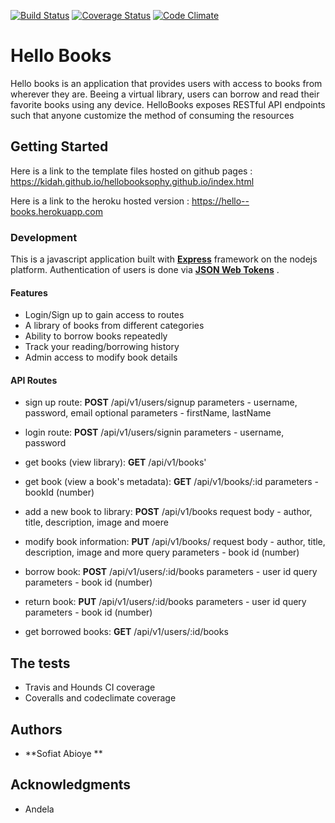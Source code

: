 
[![Build Status](https://travis-ci.org/kidah/backhelloBooks.svg?branch=master)](https://travis-ci.org/kidah/backhelloBooks)
[![Coverage Status](https://coveralls.io/repos/github/kidah/backhelloBooks/badge.svg)](https://coveralls.io/github/kidah/backhelloBooks)
[![Code Climate](https://codeclimate.com/github/kidah/backhelloBooks/badges/gpa.svg)](https://codeclimate.com/github/kidah/backhelloBooks?branch=master)
# Hello Books
Hello books is an application that provides users with access to books from wherever they are.
Beeing a virtual library, users can borrow and read their favorite books using any device.
HelloBooks exposes RESTful API endpoints such that anyone customize the method of consuming
the resources

## Getting Started
Here is a link to the template files hosted on github pages :  https://kidah.github.io/hellobooksophy.github.io/index.html

Here is a link to the heroku hosted version : https://hello--books.herokuapp.com


### Development
This is a javascript application built with [**Express**](http://expressjs.com/)
framework on the nodejs platform. Authentication of users is done via
[**JSON Web Tokens**](https://jwt.io/) .

#### Features
- Login/Sign up to gain access to routes
- A library of books from different categories
- Ability to borrow books repeatedly
- Track your reading/borrowing history
- Admin access to modify book details

#### API Routes
- sign up route:
**POST** /api/v1/users/signup
parameters - username, password, email
optional parameters - firstName, lastName


- login route:
**POST** /api/v1/users/signin
parameters - username, password

- get books (view library):
**GET** /api/v1/books'

- get book (view a book's metadata):
**GET** /api/v1/books/:id
parameters - bookId (number)

- add a new book to library:
**POST** /api/v1/books
request body - author, title, description, image and moere

- modify book information:
**PUT** /api/v1/books/
request body - author, title, description, image and more
query parameters - book id (number)

- borrow book:
**POST** /api/v1/users/:id/books
parameters - user id
query parameters - book id (number)

- return book:
**PUT** /api/v1/users/:id/books
parameters - user id
query parameters - book id (number)

- get borrowed books:
**GET** /api/v1/users/:id/books


## The tests
* Travis and Hounds CI coverage
* Coveralls and codeclimate coverage




## Authors

* **Sofiat Abioye ** 

## Acknowledgments

* Andela 


 




